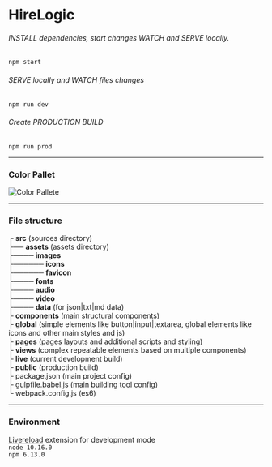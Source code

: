 # HireLogic

###### INSTALL dependencies, start changes WATCH and SERVE locally.
`npm start`

###### SERVE locally and WATCH files changes
`npm run dev`

###### Create PRODUCTION BUILD
`npm run prod`

------------

### Color Pallet
![Color Pallete](color-pallet.png "Color Pallet")

------------

### File structure
┌ **src** (sources directory)\
├── **assets** (assets directory)\
├──── **images**\
├────── **icons**\
├────── **favicon**\
├──── **fonts**\
├──── **audio**\
├──── **video**\
├──── **data** (for json|txt|md data)\
├ **components** (main structural components)\
├ **global** (simple elements like button|input|textarea, global elements like icons and other main styles and js)\
├ **pages** (pages layouts and additional scripts and styling)\
├ **views** (complex repeatable elements based on multiple components)\
├ **live** (current development build)\
├ **public** (production build)\
├ package.json (main project config)\
├ gulpfile.babel.js (main building tool config)\
└ webpack.config.js (es6)

------------

### Environment
[Livereload](https://chrome.google.com/webstore/search/livereload?hl=ru) extension for development mode\
`node 10.16.0`\
`npm 6.13.0`

